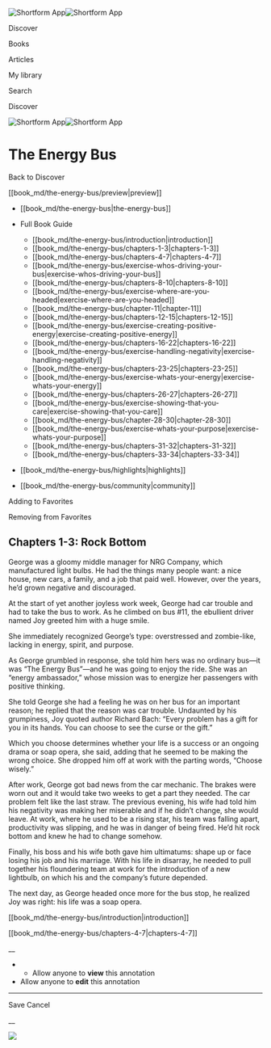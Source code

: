 ![Shortform App](/img/logo.36a2399e.svg)![Shortform App](/img/logo-dark.70c1b072.svg)

Discover

Books

Articles

My library

Search

Discover

![Shortform App](/img/logo.36a2399e.svg)![Shortform App](/img/logo-dark.70c1b072.svg)

# The Energy Bus

Back to Discover

[[book_md/the-energy-bus/preview|preview]]

  * [[book_md/the-energy-bus|the-energy-bus]]
  * Full Book Guide

    * [[book_md/the-energy-bus/introduction|introduction]]
    * [[book_md/the-energy-bus/chapters-1-3|chapters-1-3]]
    * [[book_md/the-energy-bus/chapters-4-7|chapters-4-7]]
    * [[book_md/the-energy-bus/exercise-whos-driving-your-bus|exercise-whos-driving-your-bus]]
    * [[book_md/the-energy-bus/chapters-8-10|chapters-8-10]]
    * [[book_md/the-energy-bus/exercise-where-are-you-headed|exercise-where-are-you-headed]]
    * [[book_md/the-energy-bus/chapter-11|chapter-11]]
    * [[book_md/the-energy-bus/chapters-12-15|chapters-12-15]]
    * [[book_md/the-energy-bus/exercise-creating-positive-energy|exercise-creating-positive-energy]]
    * [[book_md/the-energy-bus/chapters-16-22|chapters-16-22]]
    * [[book_md/the-energy-bus/exercise-handling-negativity|exercise-handling-negativity]]
    * [[book_md/the-energy-bus/chapters-23-25|chapters-23-25]]
    * [[book_md/the-energy-bus/exercise-whats-your-energy|exercise-whats-your-energy]]
    * [[book_md/the-energy-bus/chapters-26-27|chapters-26-27]]
    * [[book_md/the-energy-bus/exercise-showing-that-you-care|exercise-showing-that-you-care]]
    * [[book_md/the-energy-bus/chapter-28-30|chapter-28-30]]
    * [[book_md/the-energy-bus/exercise-whats-your-purpose|exercise-whats-your-purpose]]
    * [[book_md/the-energy-bus/chapters-31-32|chapters-31-32]]
    * [[book_md/the-energy-bus/chapters-33-34|chapters-33-34]]
  * [[book_md/the-energy-bus/highlights|highlights]]
  * [[book_md/the-energy-bus/community|community]]



Adding to Favorites 

Removing from Favorites 

## Chapters 1-3: Rock Bottom

George was a gloomy middle manager for NRG Company, which manufactured light bulbs. He had the things many people want: a nice house, new cars, a family, and a job that paid well. However, over the years, he’d grown negative and discouraged.

At the start of yet another joyless work week, George had car trouble and had to take the bus to work. As he climbed on bus #11, the ebullient driver named Joy greeted him with a huge smile.

She immediately recognized George’s type: overstressed and zombie-like, lacking in energy, spirit, and purpose.

As George grumbled in response, she told him hers was no ordinary bus—it was “The Energy Bus”—and he was going to enjoy the ride. She was an “energy ambassador,” whose mission was to energize her passengers with positive thinking.

She told George she had a feeling he was on her bus for an important reason; he replied that the reason was car trouble. Undaunted by his grumpiness, Joy quoted author Richard Bach: “Every problem has a gift for you in its hands. You can choose to see the curse or the gift.”

Which you choose determines whether your life is a success or an ongoing drama or soap opera, she said, adding that he seemed to be making the wrong choice. She dropped him off at work with the parting words, “Choose wisely.”

After work, George got bad news from the car mechanic. The brakes were worn out and it would take two weeks to get a part they needed. The car problem felt like the last straw. The previous evening, his wife had told him his negativity was making her miserable and if he didn’t change, she would leave. At work, where he used to be a rising star, his team was falling apart, productivity was slipping, and he was in danger of being fired. He’d hit rock bottom and knew he had to change somehow.

Finally, his boss and his wife both gave him ultimatums: shape up or face losing his job and his marriage. With his life in disarray, he needed to pull together his floundering team at work for the introduction of a new lightbulb, on which his and the company’s future depended.

The next day, as George headed once more for the bus stop, he realized Joy was right: his life was a soap opera.

[[book_md/the-energy-bus/introduction|introduction]]

[[book_md/the-energy-bus/chapters-4-7|chapters-4-7]]

__

  *   * Allow anyone to **view** this annotation
  * Allow anyone to **edit** this annotation



* * *

Save Cancel

__




![](https://bat.bing.com/action/0?ti=56018282&Ver=2&mid=49d094aa-8962-4408-a886-ae5309f248d6&sid=1711133063fa11eebdec89a8b8ae3bbc&vid=171147a063fa11eea7440fcfeb230d96&vids=0&msclkid=N&pi=0&lg=en-US&sw=800&sh=600&sc=24&nwd=1&tl=Shortform%20%7C%20The%20Energy%20Bus&p=https%3A%2F%2Fwww.shortform.com%2Fapp%2Fbook%2Fthe-energy-bus%2Fchapters-1-3&r=&lt=378&evt=pageLoad&sv=1&rn=646510)

